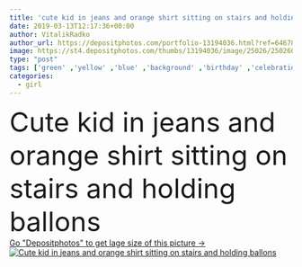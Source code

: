 ```yaml
---
title: 'cute kid in jeans and orange shirt sitting on stairs and holding ballons '
date: 2019-03-13T12:17:36+00:00
author: VitalikRadko
author_url: https://depositphotos.com/portfolio-13194036.html?ref=64678756
image: https://st4.depositphotos.com/thumbs/13194036/image/25026/250260038/api_thumb_450.jpg?forcejpeg=true
type: "post"
tags: ['green' ,'yellow' ,'blue' ,'background' ,'birthday' ,'celebration' ,'decoration' ,'decorative' ,'festive' ,'happy' ,'holiday' ,'person' ,'party' ,'girl' ,'female' ,'sitting' ,'smiling' ,'clothing' ,'people' ,'cheerful' ,'cute' ,'caucasian' ,'wooden' ,'child' ,'kid' ,'fashion' ,'accessory' ,'pink' ,'purple' ,'adorable' ,'grey' ,'stairs' ,'preschooler' ,'multicolored' ,'blonde' ,'clothes' ,'Jeans' ,'footwear' ,'casual' ,'denim' ,'shoes' ,'carefree' ,'balloons' ,'fashionable' ,'looking at camera' ,'copy space' ,'Studio Shot' ,'air balloons' ,'orange shirt' ,'silver hat' ]
categories: 
  - girl
---
```

<div aling="center">
            <font size="60"> Cute kid in jeans and orange shirt sitting on stairs and holding ballons</font>   
</div>
<div>
    <a href='https://st4.depositphotos.com/thumbs/13194036/image/25026/250260038/api_thumb_450.jpg?forcejpeg=true?ref=64678756' target=_blank > Go "Depositphotos" to get lage size of this picture ->
        <img href='https://st4.depositphotos.com/thumbs/13194036/image/25026/250260038/api_thumb_450.jpg?forcejpeg=true?ref=64678756' src='https://st4.depositphotos.com/13194036/25026/i/950/depositphotos_250260038-stock-photo-cute-kid-jeans-orange-shirt.jpg?forcejpeg=true' alt='Cute kid in jeans and orange shirt sitting on stairs and holding ballons' >
    </a>
</div>
